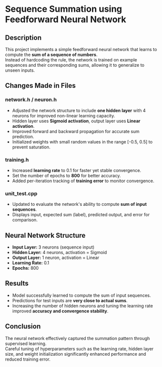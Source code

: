 # Sequence Summation using Feedforward Neural Network

## Description

This project implements a simple feedforward neural network that learns to compute the **sum of a sequence of numbers**.  
Instead of hardcoding the rule, the network is trained on example sequences and their corresponding sums, allowing it to generalize to unseen inputs.

## Changes Made in Files

### network.h / neuron.h

- Adjusted the network structure to include **one hidden layer** with 4 neurons for improved non-linear learning capacity.
- Hidden layer uses **Sigmoid activation**, output layer uses **Linear activation**.
- Improved forward and backward propagation for accurate sum prediction.
- Initialized weights with small random values in the range [-0.5, 0.5] to prevent saturation.

### training.h

- Increased **learning rate** to 0.1 for faster yet stable convergence.
- Set the number of epochs to **800** for better accuracy.
- Added per-iteration tracking of **training error** to monitor convergence.

### unit_test.cpp

- Updated to evaluate the network's ability to compute **sum of input sequences**.
- Displays input, expected sum (label), predicted output, and error for comparison.

## Neural Network Structure

- **Input Layer:** 3 neurons (sequence input)
- **Hidden Layer:** 4 neurons, activation = Sigmoid
- **Output Layer:** 1 neuron, activation = Linear
- **Learning Rate:** 0.1
- **Epochs:** 800

## Results

- Model successfully learned to compute the sum of input sequences.
- Predictions for test inputs are **very close to actual sums**.
- Increasing the number of hidden neurons and tuning the learning rate improved **accuracy and convergence stability**.

## Conclusion

The neural network effectively captured the summation pattern through supervised learning.  
Careful tuning of hyperparameters such as the learning rate, hidden layer size, and weight initialization significantly enhanced performance and reduced training error.
